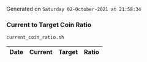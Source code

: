 Generated on `Saturday 02-October-2021 at 21:58:34`

### Current to Target Coin Ratio
`current_coin_ratio.sh`

Date|Current|Target|Ratio
---|---|---|---
